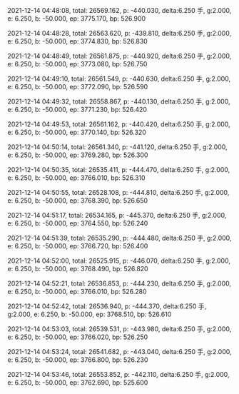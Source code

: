 2021-12-14 04:48:08, total: 26569.162, p: -440.030, delta:6.250 手, g:2.000, e: 6.250, b: -50.000, ep: 3775.170, bp: 526.900

2021-12-14 04:48:28, total: 26563.620, p: -439.810, delta:6.250 手, g:2.000, e: 6.250, b: -50.000, ep: 3774.830, bp: 526.830

2021-12-14 04:48:49, total: 26561.875, p: -440.920, delta:6.250 手, g:2.000, e: 6.250, b: -50.000, ep: 3773.080, bp: 526.750

2021-12-14 04:49:10, total: 26561.549, p: -440.630, delta:6.250 手, g:2.000, e: 6.250, b: -50.000, ep: 3772.090, bp: 526.590

2021-12-14 04:49:32, total: 26558.867, p: -440.130, delta:6.250 手, g:2.000, e: 6.250, b: -50.000, ep: 3771.230, bp: 526.420

2021-12-14 04:49:53, total: 26561.162, p: -440.420, delta:6.250 手, g:2.000, e: 6.250, b: -50.000, ep: 3770.140, bp: 526.320

2021-12-14 04:50:14, total: 26561.340, p: -441.120, delta:6.250 手, g:2.000, e: 6.250, b: -50.000, ep: 3769.280, bp: 526.300

2021-12-14 04:50:35, total: 26535.411, p: -444.470, delta:6.250 手, g:2.000, e: 6.250, b: -50.000, ep: 3766.010, bp: 526.310

2021-12-14 04:50:55, total: 26528.108, p: -444.810, delta:6.250 手, g:2.000, e: 6.250, b: -50.000, ep: 3768.390, bp: 526.650

2021-12-14 04:51:17, total: 26534.165, p: -445.370, delta:6.250 手, g:2.000, e: 6.250, b: -50.000, ep: 3764.550, bp: 526.240

2021-12-14 04:51:39, total: 26535.290, p: -444.480, delta:6.250 手, g:2.000, e: 6.250, b: -50.000, ep: 3766.720, bp: 526.400

2021-12-14 04:52:00, total: 26525.915, p: -446.070, delta:6.250 手, g:2.000, e: 6.250, b: -50.000, ep: 3768.490, bp: 526.820

2021-12-14 04:52:21, total: 26536.853, p: -444.230, delta:6.250 手, g:2.000, e: 6.250, b: -50.000, ep: 3766.010, bp: 526.280

2021-12-14 04:52:42, total: 26536.940, p: -444.370, delta:6.250 手, g:2.000, e: 6.250, b: -50.000, ep: 3768.510, bp: 526.610

2021-12-14 04:53:03, total: 26539.531, p: -443.980, delta:6.250 手, g:2.000, e: 6.250, b: -50.000, ep: 3766.020, bp: 526.250

2021-12-14 04:53:24, total: 26541.682, p: -443.040, delta:6.250 手, g:2.000, e: 6.250, b: -50.000, ep: 3766.800, bp: 526.230

2021-12-14 04:53:46, total: 26553.852, p: -442.110, delta:6.250 手, g:2.000, e: 6.250, b: -50.000, ep: 3762.690, bp: 525.600
